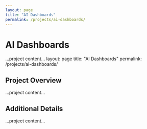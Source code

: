 ```yaml
---
layout: page
title: "AI Dashboards"
permalink: /projects/ai-dashboards/
---
```


# AI Dashboards

...project content...
layout: page
title: "AI Dashboards"
permalink: /projects/ai-dashboards/

## Project Overview

...project content...

## Additional Details

...project content...
